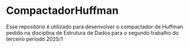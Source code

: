 # CompactadorHuffman
Esse repositório é utilizado para desenvolver o compactador de Huffman pedido na disciplina de Estrutura de Dados para o segundo trabalho do terceiro período 2025/1
